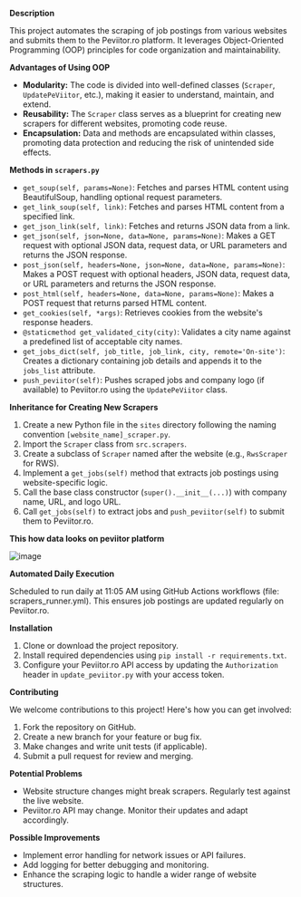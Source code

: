 

**Description**

This project automates the scraping of job postings from various websites and submits them to the Peviitor.ro platform. It leverages Object-Oriented Programming (OOP) principles for code organization and maintainability.

**Advantages of Using OOP**

* **Modularity:** The code is divided into well-defined classes (`Scraper`, `UpdatePeViitor`, etc.), making it easier to understand, maintain, and extend.
* **Reusability:** The `Scraper` class serves as a blueprint for creating new scrapers for different websites, promoting code reuse.
* **Encapsulation:** Data and methods are encapsulated within classes, promoting data protection and reducing the risk of unintended side effects.

**Methods in `scrapers.py`**

* `get_soup(self, params=None)`: Fetches and parses HTML content using BeautifulSoup, handling optional request parameters.
* `get_link_soup(self, link)`: Fetches and parses HTML content from a specified link.
* `get_json_link(self, link)`: Fetches and returns JSON data from a link.
* `get_json(self, json=None, data=None, params=None)`: Makes a GET request with optional JSON data, request data, or URL parameters and returns the JSON response.
* `post_json(self, headers=None, json=None, data=None, params=None)`: Makes a POST request with optional headers, JSON data, request data, or URL parameters and returns the JSON response.
* `post_html(self, headers=None, data=None, params=None)`: Makes a POST request that returns parsed HTML content.
* `get_cookies(self, *args)`: Retrieves cookies from the website's response headers.
* `@staticmethod get_validated_city(city)`: Validates a city name against a predefined list of acceptable city names.
* `get_jobs_dict(self, job_title, job_link, city, remote='On-site')`: Creates a dictionary containing job details and appends it to the `jobs_list` attribute.
* `push_peviitor(self)`: Pushes scraped jobs and company logo (if available) to Peviitor.ro using the `UpdatePeViitor` class.

**Inheritance for Creating New Scrapers**

1. Create a new Python file in the `sites` directory following the naming convention `[website_name]_scraper.py`.
2. Import the `Scraper` class from `src.scrapers`.
3. Create a subclass of `Scraper` named after the website (e.g., `RwsScraper` for RWS).
4. Implement a `get_jobs(self)` method that extracts job postings using website-specific logic.
5. Call the base class constructor (`super().__init__(...)`) with company name, URL, and logo URL.
6. Call `get_jobs(self)` to extract jobs and `push_peviitor(self)` to submit them to Peviitor.ro.

**This how data looks on peviitor platform**

![image](https://github.com/peviitor-ro/Scrapers_Cristi_Olteanu_2/assets/142798921/382c579b-8db1-428b-89f2-6bcf9cc46809)

**Automated Daily Execution** 

Scheduled to run daily at 11:05 AM using GitHub Actions workflows (file: scrapers_runner.yml). This ensures job postings are updated regularly on Peviitor.ro.


**Installation**

1. Clone or download the project repository.
2. Install required dependencies using `pip install -r requirements.txt`.
3. Configure your Peviitor.ro API access by updating the `Authorization` header in `update_peviitor.py` with your access token.

**Contributing**

We welcome contributions to this project! Here's how you can get involved:

1. Fork the repository on GitHub.
2. Create a new branch for your feature or bug fix.
3. Make changes and write unit tests (if applicable).
4. Submit a pull request for review and merging.

**Potential Problems**

* Website structure changes might break scrapers. Regularly test against the live website.
* Peviitor.ro API may change. Monitor their updates and adapt accordingly.

**Possible Improvements**

* Implement error handling for network issues or API failures.
* Add logging for better debugging and monitoring.
* Enhance the scraping logic to handle a wider range of website structures.

